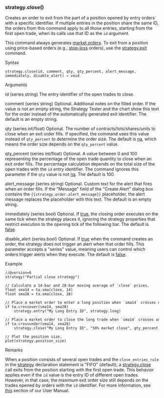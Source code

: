 ### strategy.close()

Creates an order to exit from the part of a position opened by entry orders with a specific identifier. If multiple entries in the position share the same ID, the orders from this command apply to all those entries, starting from the first open trade, when its calls use that ID as the `id` argument.

This command always generates [market orders](https://www.tradingview.com/pine-script-docs/concepts/strategies/#market-orders). To exit from a position using price-based orders (e.g., [stop-loss](https://www.tradingview.com/pine-script-docs/concepts/strategies/#take-profit-and-stop-loss) orders), use the [strategy.exit](#fun_strategy.exit) command.

Syntax

```
strategy.close(id, comment, qty, qty_percent, alert_message, immediately, disable_alert) → void
```

Arguments

id (series string) The entry identifier of the open trades to close.

comment (series string) Optional. Additional notes on the filled order. If the value is not an empty string, the Strategy Tester and the chart show this text for the order instead of the automatically generated exit identifier. The default is an empty string.

qty (series int/float) Optional. The number of contracts/lots/shares/units to close when an exit order fills. If specified, the command uses this value instead of `qty_percent` to determine the order size. The default is [na](#var_na), which means the order size depends on the `qty_percent` value.

qty\_percent (series int/float) Optional. A value between 0 and 100 representing the percentage of the open trade quantity to close when an exit order fills. The percentage calculation depends on the total size of the open trades with the `id` entry identifier. The command ignores this parameter if the `qty` value is not [na](#var_na). The default is 100.

alert\_message (series string) Optional. Custom text for the alert that fires when an order fills. If the "Message" field of the "Create Alert" dialog box contains the `{{strategy.order.alert_message}}` placeholder, the alert message replaces the placeholder with this text. The default is an empty string.

immediately (series bool) Optional. If [true](#const_true), the closing order executes on the same tick when the strategy places it, ignoring the strategy properties that restrict execution to the opening tick of the following bar. The default is [false](#const_false).

disable\_alert (series bool) Optional. If [true](#const_true) when the command creates an order, the strategy does not trigger an alert when that order fills. This parameter accepts a "series" value, meaning users can control which orders trigger alerts when they execute. The default is [false](#const_false).

Example

```
//@version=6  
strategy("Partial close strategy")  
  
// Calculate a 14-bar and 28-bar moving average of `close` prices.  
float sma14 = ta.sma(close, 14)  
float sma28 = ta.sma(close, 28)  
  
// Place a market order to enter a long position when `sma14` crosses over `sma28`.  
if ta.crossover(sma14, sma28)  
    strategy.entry("My Long Entry ID", strategy.long)  
  
// Place a market order to close the long trade when `sma14` crosses under `sma28`.  
if ta.crossunder(sma14, sma28)  
    strategy.close("My Long Entry ID", "50% market close", qty_percent = 50)  
  
// Plot the position size.  
plot(strategy.position_size)
```

Remarks

When a position consists of several open trades and the `close_entries_rule` in the [strategy](#fun_strategy) declaration statement is "FIFO" (default), a [strategy.close](#fun_strategy.close) call exits from the position starting with the first open trade. This behavior applies even if the `id` value is the entry ID of different open trades. However, in that case, the maximum exit order size still depends on the trades opened by orders with the `id` identifier. For more information, see [this](https://www.tradingview.com/pine-script-docs/concepts/strategies/#closing-a-market-position) section of our User Manual.
